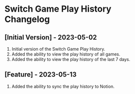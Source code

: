 # Switch Game Play History Changelog

## [Initial Version] - 2023-05-02

1. Initial version of the Switch Game Play History.
2. Added the ability to view the play history of all games.
3. Added the ability to view the play history of the last 7 days.

## [Feature] - 2023-05-13

1. Added the ability to sync the play history to Notion.
